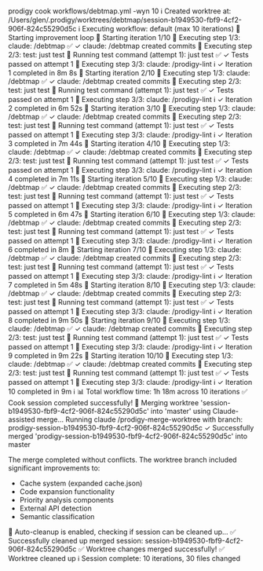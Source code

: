 prodigy cook workflows/debtmap.yml -wyn 10
ℹ️  Created worktree at: /Users/glen/.prodigy/worktrees/debtmap/session-b1949530-fbf9-4cf2-906f-824c55290d5c
ℹ️  Executing workflow: default (max 10 iterations)
🔄 Starting improvement loop
🔄 Starting iteration 1/10
🔄 Executing step 1/3: claude: /debtmap
✅ ✓ claude: /debtmap created commits
🔄 Executing step 2/3: test: just test
🔄 Running test command (attempt 1): just test
✅ ✓ Tests passed on attempt 1
🔄 Executing step 3/3: claude: /prodigy-lint
ℹ️  ✓ Iteration 1 completed in 8m 8s
🔄 Starting iteration 2/10
🔄 Executing step 1/3: claude: /debtmap
✅ ✓ claude: /debtmap created commits
🔄 Executing step 2/3: test: just test
🔄 Running test command (attempt 1): just test
✅ ✓ Tests passed on attempt 1
🔄 Executing step 3/3: claude: /prodigy-lint
ℹ️  ✓ Iteration 2 completed in 6m 52s
🔄 Starting iteration 3/10
🔄 Executing step 1/3: claude: /debtmap
✅ ✓ claude: /debtmap created commits
🔄 Executing step 2/3: test: just test
🔄 Running test command (attempt 1): just test
✅ ✓ Tests passed on attempt 1
🔄 Executing step 3/3: claude: /prodigy-lint
ℹ️  ✓ Iteration 3 completed in 7m 44s
🔄 Starting iteration 4/10
🔄 Executing step 1/3: claude: /debtmap
✅ ✓ claude: /debtmap created commits
🔄 Executing step 2/3: test: just test
🔄 Running test command (attempt 1): just test
✅ ✓ Tests passed on attempt 1
🔄 Executing step 3/3: claude: /prodigy-lint
ℹ️  ✓ Iteration 4 completed in 7m 11s
🔄 Starting iteration 5/10
🔄 Executing step 1/3: claude: /debtmap
✅ ✓ claude: /debtmap created commits
🔄 Executing step 2/3: test: just test
🔄 Running test command (attempt 1): just test
✅ ✓ Tests passed on attempt 1
🔄 Executing step 3/3: claude: /prodigy-lint
ℹ️  ✓ Iteration 5 completed in 6m 47s
🔄 Starting iteration 6/10
🔄 Executing step 1/3: claude: /debtmap
✅ ✓ claude: /debtmap created commits
🔄 Executing step 2/3: test: just test
🔄 Running test command (attempt 1): just test
✅ ✓ Tests passed on attempt 1
🔄 Executing step 3/3: claude: /prodigy-lint
ℹ️  ✓ Iteration 6 completed in 8m
🔄 Starting iteration 7/10
🔄 Executing step 1/3: claude: /debtmap
✅ ✓ claude: /debtmap created commits
🔄 Executing step 2/3: test: just test
🔄 Running test command (attempt 1): just test
✅ ✓ Tests passed on attempt 1
🔄 Executing step 3/3: claude: /prodigy-lint
ℹ️  ✓ Iteration 7 completed in 5m 48s
🔄 Starting iteration 8/10
🔄 Executing step 1/3: claude: /debtmap
✅ ✓ claude: /debtmap created commits
🔄 Executing step 2/3: test: just test
🔄 Running test command (attempt 1): just test
✅ ✓ Tests passed on attempt 1
🔄 Executing step 3/3: claude: /prodigy-lint
ℹ️  ✓ Iteration 8 completed in 9m 50s
🔄 Starting iteration 9/10
🔄 Executing step 1/3: claude: /debtmap
✅ ✓ claude: /debtmap created commits
🔄 Executing step 2/3: test: just test
🔄 Running test command (attempt 1): just test
✅ ✓ Tests passed on attempt 1
🔄 Executing step 3/3: claude: /prodigy-lint
ℹ️  ✓ Iteration 9 completed in 9m 22s
🔄 Starting iteration 10/10
🔄 Executing step 1/3: claude: /debtmap
✅ ✓ claude: /debtmap created commits
🔄 Executing step 2/3: test: just test
🔄 Running test command (attempt 1): just test
✅ ✓ Tests passed on attempt 1
🔄 Executing step 3/3: claude: /prodigy-lint
ℹ️  ✓ Iteration 10 completed in 9m
ℹ️
📊 Total workflow time: 1h 18m across 10 iterations
✅ Cook session completed successfully!
🔄 Merging worktree 'session-b1949530-fbf9-4cf2-906f-824c55290d5c' into 'master' using Claude-assisted merge...
Running claude /prodigy-merge-worktree with branch: prodigy-session-b1949530-fbf9-4cf2-906f-824c55290d5c
✓ Successfully merged 'prodigy-session-b1949530-fbf9-4cf2-906f-824c55290d5c' into master

The merge completed without conflicts. The worktree branch included significant improvements to:
- Cache system (expanded cache.json)
- Code expansion functionality
- Priority analysis components
- External API detection
- Semantic classification

🧹 Auto-cleanup is enabled, checking if session can be cleaned up...
✅ Successfully cleaned up merged session: session-b1949530-fbf9-4cf2-906f-824c55290d5c
✅ Worktree changes merged successfully!
✅ Worktree cleaned up
ℹ️  Session complete: 10 iterations, 30 files changed




